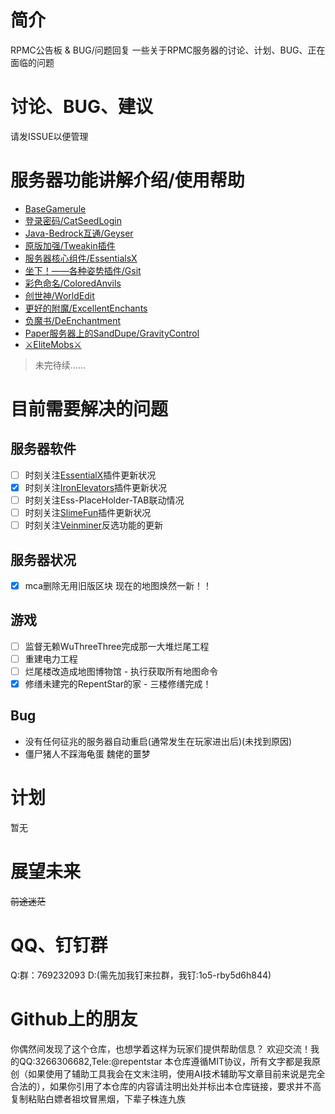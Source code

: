# 简介
RPMC公告板 & BUG/问题回复
一些关于RPMC服务器的讨论、计划、BUG、正在面临的问题

# 讨论、BUG、建议
请发ISSUE以便管理

# 服务器功能讲解介绍/使用帮助
- [BaseGamerule](./help/BaseGamerule.md)
- [登录密码/CatSeedLogin](./help/CatSeedLogin.md)
- [Java-Bedrock互通/Geyser](./help/Geyser-Spigot.md)
- [原版加强/Tweakin插件](./help/Tweakin.md)
- [服务器核心组件/EssentialsX](./help/EssentialsX.md)
- [坐下！——各种姿势插件/Gsit](./help/Gsit.md)
- [彩色命名/ColoredAnvils](./help/ColoredAnvils.md)
- [创世神/WorldEdit](./help/WorldEdit.md)
- [更好的附魔/ExcellentEnchants](./help/ExcellentEnchants.md)
- [负魔书/DeEnchantment](https://user-images.githubusercontent.com/65019366/182375428-b02a48ea-8b45-49f2-b6b4-a425c46fd74a.png)
- [Paper服务器上的SandDupe/GravityControl](./help/GravityControl.md)
- [⚔EliteMobs⚔](./help/EliteMobs.md)
> 未完待续……

# 目前需要解决的问题
## 服务器软件
- [ ] 时刻关注[EssentialX](https://github.com/EssentialsX/Essentials)插件更新状况
- [x] 时刻关注[IronElevators](https://www.spigotmc.org/resources/ironelevators-1-4-6-1-20-x.19451/)插件更新状况
- [ ] 时刻关注Ess-PlaceHolder-TAB联动情况
- [ ] 时刻关注[SlimeFun](https://github.com/StarWishsama/Slimefun4)插件更新状况
- [ ] 时刻关注[Veinminer](https://github.com/2008Choco/VeinMiner)反选功能的更新

## 服务器状况
- [x] mca删除无用旧版区块 现在的地图焕然一新！！

## 游戏
- [ ] 监督无赖WuThreeThree完成那一大堆烂尾工程
- [ ] 重建电力工程
- [ ] 烂尾楼改造成地图博物馆 - 执行获取所有地图命令
- [x] 修缮未建完的RepentStar的家 - 三楼修缮完成！

## Bug
- 没有任何征兆的服务器自动重启(通常发生在玩家进出后)(未找到原因)
- 僵尸猪人不踩海龟蛋 魏佬的噩梦

# 计划
暂无

# 展望未来
~~前途迷茫~~

# QQ、钉钉群
Q:群：769232093
D:(需先加我钉来拉群，我钉:1o5-rby5d6h844)

# Github上的朋友
你偶然间发现了这个仓库，也想学着这样为玩家们提供帮助信息？
欢迎交流！我的QQ:3266306682,Tele:@repentstar
本仓库遵循MIT协议，所有文字都是我原创（如果使用了辅助工具我会在文末注明，使用AI技术辅助写文章目前来说是完全合法的），如果你引用了本仓库的内容请注明出处并标出本仓库链接，要求并不高
复制粘贴白嫖者祖坟冒黑烟，下辈子株连九族